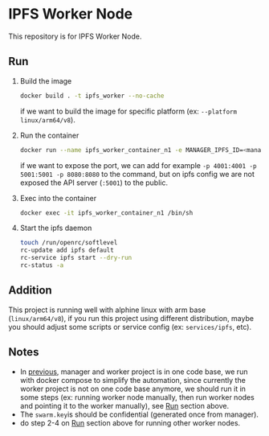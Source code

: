 # IPFS Worker Node

This repository is for IPFS Worker Node.

## Run

1. Build the image

   ```bash
   docker build . -t ipfs_worker --no-cache
   ```

   if we want to build the image for specific platform (ex: `--platform linux/arm64/v8`).

2. Run the container

   ```bash
   docker run --name ipfs_worker_container_n1 -e MANAGER_IPFS_ID=<manager_ipfs_id> -e MANAGER_IP_ADDRESS=<manager_ip_address> -d ipfs_worker
   ```

   if we want to expose the port, we can add for example `-p 4001:4001 -p 5001:5001 -p 8080:8080` to the command, but on ipfs config we are not exposed the API server (`:5001`) to the public.

3. Exec into the container
   ```bash
   docker exec -it ipfs_worker_container_n1 /bin/sh
   ```
4. Start the ipfs daemon
   ```bash
   touch /run/openrc/softlevel
   rc-update add ipfs default
   rc-service ipfs start --dry-run
   rc-status -a
   ```

## Addition

This project is running well with alphine linux with arm base (`linux/arm64/v8`), if you run this project using different distribution, maybe you should adjust some scripts or service config (ex: `services/ipfs`, etc).

## Notes

- In [previous](https://github.com/adamcanray/Private-IPFS-Cluster-Data-Replication), manager and worker project is in one code base, we run with docker compose to simplify the automation, since currently the worker project is not on one code base anymore, we should run it in some steps (ex: running worker node manually, then run worker nodes and pointing it to the worker manually), see [Run](/#Run) section above.
- The `swarm.key`is should be confidential (generated once from manager).
- do step 2-4 on [Run](/#Run) section above for running other worker nodes.
